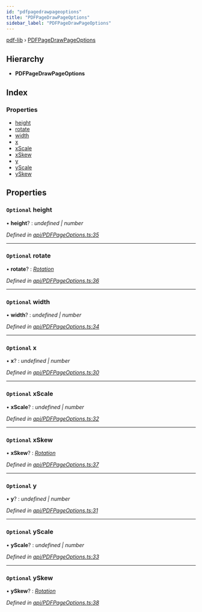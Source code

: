 ```yaml
---
id: "pdfpagedrawpageoptions"
title: "PDFPageDrawPageOptions"
sidebar_label: "PDFPageDrawPageOptions"
---
```


[pdf-lib](../index.md) › [PDFPageDrawPageOptions](pdfpagedrawpageoptions.md)

## Hierarchy

* **PDFPageDrawPageOptions**

## Index

### Properties

* [height](pdfpagedrawpageoptions.md#optional-height)
* [rotate](pdfpagedrawpageoptions.md#optional-rotate)
* [width](pdfpagedrawpageoptions.md#optional-width)
* [x](pdfpagedrawpageoptions.md#optional-x)
* [xScale](pdfpagedrawpageoptions.md#optional-xscale)
* [xSkew](pdfpagedrawpageoptions.md#optional-xskew)
* [y](pdfpagedrawpageoptions.md#optional-y)
* [yScale](pdfpagedrawpageoptions.md#optional-yscale)
* [ySkew](pdfpagedrawpageoptions.md#optional-yskew)

## Properties

### `Optional` height

• **height**? : *undefined | number*

*Defined in [api/PDFPageOptions.ts:35](https://github.com/Hopding/pdf-lib/blob/b693c81/src/api/PDFPageOptions.ts#L35)*

___

### `Optional` rotate

• **rotate**? : *[Rotation](../index.md#rotation)*

*Defined in [api/PDFPageOptions.ts:36](https://github.com/Hopding/pdf-lib/blob/b693c81/src/api/PDFPageOptions.ts#L36)*

___

### `Optional` width

• **width**? : *undefined | number*

*Defined in [api/PDFPageOptions.ts:34](https://github.com/Hopding/pdf-lib/blob/b693c81/src/api/PDFPageOptions.ts#L34)*

___

### `Optional` x

• **x**? : *undefined | number*

*Defined in [api/PDFPageOptions.ts:30](https://github.com/Hopding/pdf-lib/blob/b693c81/src/api/PDFPageOptions.ts#L30)*

___

### `Optional` xScale

• **xScale**? : *undefined | number*

*Defined in [api/PDFPageOptions.ts:32](https://github.com/Hopding/pdf-lib/blob/b693c81/src/api/PDFPageOptions.ts#L32)*

___

### `Optional` xSkew

• **xSkew**? : *[Rotation](../index.md#rotation)*

*Defined in [api/PDFPageOptions.ts:37](https://github.com/Hopding/pdf-lib/blob/b693c81/src/api/PDFPageOptions.ts#L37)*

___

### `Optional` y

• **y**? : *undefined | number*

*Defined in [api/PDFPageOptions.ts:31](https://github.com/Hopding/pdf-lib/blob/b693c81/src/api/PDFPageOptions.ts#L31)*

___

### `Optional` yScale

• **yScale**? : *undefined | number*

*Defined in [api/PDFPageOptions.ts:33](https://github.com/Hopding/pdf-lib/blob/b693c81/src/api/PDFPageOptions.ts#L33)*

___

### `Optional` ySkew

• **ySkew**? : *[Rotation](../index.md#rotation)*

*Defined in [api/PDFPageOptions.ts:38](https://github.com/Hopding/pdf-lib/blob/b693c81/src/api/PDFPageOptions.ts#L38)*
